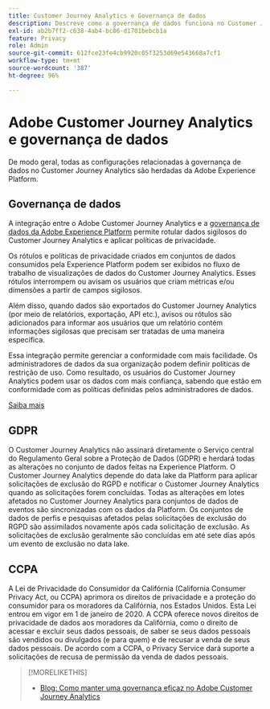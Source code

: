 ```yaml
---
title: Customer Journey Analytics e Governança de dados
description: Descreve como a governança de dados funciona no Customer Journey Analytics.
exl-id: ab2b7ff2-c638-4ab4-bc86-d1701bebcb1a
feature: Privacy
role: Admin
source-git-commit: 612fce23fe4cb9920c05f3253d69e543668a7cf1
workflow-type: tm+mt
source-wordcount: '387'
ht-degree: 96%

---
```


# Adobe Customer Journey Analytics e governança de dados

De modo geral, todas as configurações relacionadas à governança de dados no Customer Journey Analytics são herdadas da Adobe Experience Platform.

## Governança de dados

A integração entre o Adobe Customer Journey Analytics e a [governança de dados da Adobe Experience Platform](https://experienceleague.adobe.com/docs/experience-platform/data-governance/home.html?lang=pt-BR) permite rotular dados sigilosos do Customer Journey Analytics e aplicar políticas de privacidade.

Os rótulos e políticas de privacidade criados em conjuntos de dados consumidos pela Experience Platform podem ser exibidos no fluxo de trabalho de visualizações de dados do Customer Journey Analytics. Esses rótulos interrompem ou avisam os usuários que criam métricas e/ou dimensões a partir de campos sigilosos.

Além disso, quando dados são exportados do Customer Journey Analytics (por meio de relatórios, exportação, API etc.), avisos ou rótulos são adicionados para informar aos usuários que um relatório contém informações sigilosas que precisam ser tratadas de uma maneira específica.

Essa integração permite gerenciar a conformidade com mais facilidade. Os administradores de dados da sua organização podem definir políticas de restrição de uso. Como resultado, os usuários do Customer Journey Analytics podem usar os dados com mais confiança, sabendo que estão em conformidade com as políticas definidas pelos administradores de dados.

[Saiba mais](/help/data-views/data-governance.md)

## GDPR

O Customer Journey Analytics não assinará diretamente o Serviço central do Regulamento Geral sobre a Proteção de Dados (GDPR) e herdará todas as alterações no conjunto de dados feitas na Experience Platform. O Customer Journey Analytics depende do data lake da Platform para aplicar solicitações de exclusão do RGPD e notificar o Customer Journey Analytics quando as solicitações forem concluídas. Todas as alterações em lotes afetados no Customer Journey Analytics para conjuntos de dados de eventos são sincronizadas com os dados da Platform. Os conjuntos de dados de perfis e pesquisas afetados pelas solicitações de exclusão do RGPD são assimilados novamente após cada solicitação de exclusão. As solicitações de exclusão geralmente são concluídas em até sete dias após um evento de exclusão no data lake.

## CCPA

A Lei de Privacidade do Consumidor da Califórnia (California Consumer Privacy Act, ou CCPA) aprimora os direitos de privacidade e a proteção do consumidor para os moradores da Califórnia, nos Estados Unidos. Esta Lei entrou em vigor em 1 de janeiro de 2020.
A CCPA oferece novos direitos de privacidade de dados aos moradores da Califórnia, como o direito de acessar e excluir seus dados pessoais, de saber se seus dados pessoais são vendidos ou divulgados (e para quem) e de recusar a venda de seus dados pessoais.
De acordo com a CCPA, o Privacy Service dará suporte a solicitações de recusa de permissão da venda de dados pessoais.

>[!MORELIKETHIS]
>
>* [Blog: Como manter uma governança eficaz no Adobe Customer Journey Analytics](https://experienceleaguecommunities.adobe.com/t5/adobe-analytics-blogs/bg-p/adobe-analytics-blogs/page/4?profile.language=pt)
